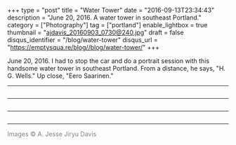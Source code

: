 +++
type = "post"
title = "Water Tower"
date = "2016-09-13T23:34:43"
description = "June 20, 2016. A water tower in southeast Portland."
category = ["Photography"]
tag = ["portland"]
enable_lightbox = true
thumbnail = "ajdavis_20160903_0730@240.jpg"
draft = false
disqus_identifier = "/blog/water-tower"
disqus_url = "https://emptysqua.re/blog//blog/water-tower/"
+++

<p>June 20, 2016. I had to stop the car and do a portrait session with this handsome water tower in southeast Portland. From a distance, he says, "H. G. Wells." Up close, "Eero Saarinen."</p>
<hr />
<p><img alt="" src="ajdavis_20160903_0732.jpg" /></p>
<hr />
<p><img alt="" src="ajdavis_20160903_0730.jpg" /></p>
<hr />
<p><img alt="" src="ajdavis_20160903_0731.jpg" /></p>
<hr />
<p><span style="color: gray">Images &copy; A. Jesse Jiryu Davis</span></p>
